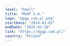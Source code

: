 ```yaml
---
level: "Small"
title: "MGGP S.A."
logo: "mggp.com.pl.png"
startDate: "2024-03-01"
endDate: "2025-02-28"
link: "https://mggp.com.pl/"
country: "Poland"
---
```

